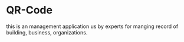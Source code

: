 # QR-Code
this is an management application us by experts for manging record of building, business, organizations.
